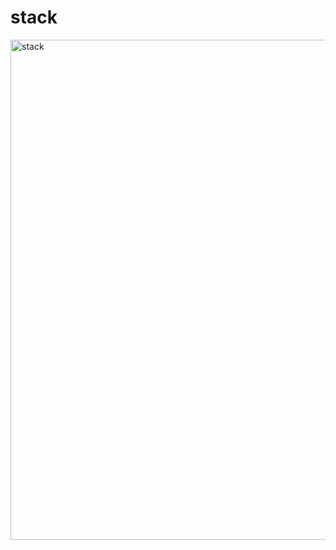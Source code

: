 # stack

<img width="800" alt="stack" src="https://user-images.githubusercontent.com/37725645/203388746-5ecd8dc5-f0b1-4e7e-8b1c-501534e26805.png">

